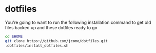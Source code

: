 dotfiles
============
You're going to want to run the following installation
command to get old files backed up and these dotfiles
ready to go

```sh
cd $HOME
git clone https://github.com/jcomo/dotfiles.git
.dotfiles/install_dotfiles.sh
```
